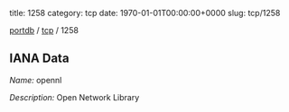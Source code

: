 title: 1258
category: tcp
date: 1970-01-01T00:00:00+0000
slug: tcp/1258

[portdb](/) / [tcp](/category/tcp.html) / 1258


## IANA Data

_Name:_ opennl

_Description:_ Open Network Library

